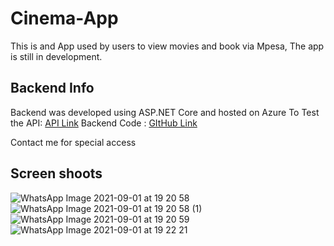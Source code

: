 # Cinema-App
This is and App used by users to view movies and book via Mpesa,
The app is still in development.

## Backend Info
Backend was developed using ASP.NET Core and hosted on Azure
To Test the API: [API Link](https://moviessystem.azurewebsites.net/index.html)
Backend Code : [GItHub Link](https://github.com/shimuli/Movies-API/tree/main/moviesApi)

Contact me for special access
## Screen shoots

![WhatsApp Image 2021-09-01 at 19 20 58](https://user-images.githubusercontent.com/25976825/131790723-9136f39b-4c7c-4c82-aa70-1f4022bc9484.jpeg)
![WhatsApp Image 2021-09-01 at 19 20 58 (1)](https://user-images.githubusercontent.com/25976825/131790720-660b1780-105a-469c-a7b2-0fbfbba285a9.jpeg)
![WhatsApp Image 2021-09-01 at 19 20 59](https://user-images.githubusercontent.com/25976825/131790724-f790f880-b1b0-4f90-abbf-7ad7fb5c16ac.jpeg)
![WhatsApp Image 2021-09-01 at 19 22 21](https://user-images.githubusercontent.com/25976825/131790727-be79682e-dcab-4345-9bc8-3003cea98f84.jpeg)

